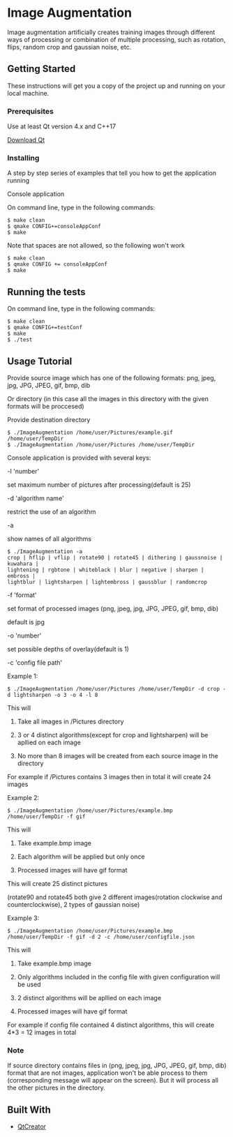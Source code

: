 # Image Augmentation

Image augmentation artificially creates training images through different ways of processing or combination of multiple processing, such as rotation, flips, random crop and gaussian noise, etc.

## Getting Started

These instructions will get you a copy of the project up and running on your local machine. 

### Prerequisites

Use at least Qt version 4.x and C++17

[Download Qt](https://www.qt.io/download)


### Installing

A step by step series of examples that tell you how to get the application running

Console application

On command line, type in the following commands:
```
$ make clean
$ qmake CONFIG+=consoleAppConf
$ make
```
Note that spaces are not allowed, so the following won't work
```
$ make clean
$ qmake CONFIG += consoleAppConf
$ make
```

## Running the tests

On command line, type in the following commands:
```
$ make clean
$ qmake CONFIG+=testConf
$ make
$ ./test
```
## Usage Tutorial
Provide source image which has one of the following formats: png, jpeg, jpg, JPG, JPEG, gif, bmp, dib

Or directory (in this case all the images in this directory with the given formats will be proccesed)

Provide destination directory
```
$ ./ImageAugmentation /home/user/Pictures/example.gif /home/user/TempDir
$ ./ImageAugmentation /home/user/Pictures /home/user/TempDir
``` 
Console application is provided with several keys:

-l 'number'

set maximum number of pictures after processing(default is 25)

-d 'algorithm name'

restrict the use of an algorithm

-a

show names of all algorithms
```
$ ./ImageAugmentation -a
crop | hflip | vflip | rotate90 | rotate45 | dithering | gaussnoise | kuwahara | 
lightening | rgbtone | whiteblack | blur | negative | sharpen | embross | 
lightblur | lightsharpen | lightembross | gaussblur | randomcrop

```
-f 'format'

set format of processed images (png, jpeg, jpg, JPG, JPEG, gif, bmp, dib)

default is jpg

-o 'number'

set possible depths of overlay(default is 1)

-c 'config file path'

Example 1:
```
$ ./ImageAugmentation /home/user/Pictures /home/user/TempDir -d crop -d lightsharpen -o 3 -o 4 -l 8

```
This will

1) Take all images in /Pictures directory

2) 3 or 4 distinct algorithms(except for crop and lightsharpen) will be apllied on each image

3) No more than 8 images will be created from each source image in the directory

For example if /Pictures contains 3 images then in total it will create 24 images 

Example 2:
```
$ ./ImageAugmentation /home/user/Pictures/example.bmp /home/user/TempDir -f gif

```
This will

1) Take example.bmp image

2) Each algorithm will be applied but only once

3) Processed images will have gif format

This will create 25 distinct pictures 

(rotate90 and rotate45 both give 2 different images(rotation clockwise and counterclockwise), 2 types of gaussian noise) 

Example 3:
```
$ ./ImageAugmentation /home/user/Pictures/example.bmp /home/user/TempDir -f gif -d 2 -c /home/user/configfile.json

```
This will

1) Take example.bmp image

2) Only algorithms included in the config file with given configuration will be used
 
3) 2 distinct algorithms will be apllied on each image

4) Processed images will have gif format

For example if config file contained 4 distinct algorithms, this will create 4*3 = 12 images in total

### Note
If source directory contains files in (png, jpeg, jpg, JPG, JPEG, gif, bmp, dib) format that are not images, application won't be able process to them (corresponding message will appear on the screen). 
But it will process all the other pictures in the directory.
## Built With

* [QtCreator](https://www.qt.io/)

